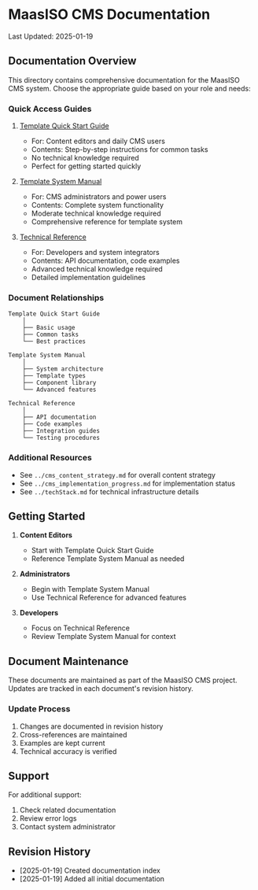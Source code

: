 # MaasISO CMS Documentation
Last Updated: 2025-01-19

## Documentation Overview

This directory contains comprehensive documentation for the MaasISO CMS system. Choose the appropriate guide based on your role and needs:

### Quick Access Guides

1. [Template Quick Start Guide](./template_quickstart_guide.md)
   - For: Content editors and daily CMS users
   - Contents: Step-by-step instructions for common tasks
   - No technical knowledge required
   - Perfect for getting started quickly

2. [Template System Manual](./template_system_manual.md)
   - For: CMS administrators and power users
   - Contents: Complete system functionality
   - Moderate technical knowledge required
   - Comprehensive reference for template system

3. [Technical Reference](./template_technical_reference.md)
   - For: Developers and system integrators
   - Contents: API documentation, code examples
   - Advanced technical knowledge required
   - Detailed implementation guidelines

### Document Relationships

```
Template Quick Start Guide
    │
    ├── Basic usage
    ├── Common tasks
    └── Best practices
    
Template System Manual
    │
    ├── System architecture
    ├── Template types
    ├── Component library
    └── Advanced features
    
Technical Reference
    │
    ├── API documentation
    ├── Code examples
    ├── Integration guides
    └── Testing procedures
```

### Additional Resources

- See `../cms_content_strategy.md` for overall content strategy
- See `../cms_implementation_progress.md` for implementation status
- See `../techStack.md` for technical infrastructure details

## Getting Started

1. **Content Editors**
   - Start with Template Quick Start Guide
   - Reference Template System Manual as needed

2. **Administrators**
   - Begin with Template System Manual
   - Use Technical Reference for advanced features

3. **Developers**
   - Focus on Technical Reference
   - Review Template System Manual for context

## Document Maintenance

These documents are maintained as part of the MaasISO CMS project. Updates are tracked in each document's revision history.

### Update Process
1. Changes are documented in revision history
2. Cross-references are maintained
3. Examples are kept current
4. Technical accuracy is verified

## Support

For additional support:
1. Check related documentation
2. Review error logs
3. Contact system administrator

## Revision History
- [2025-01-19] Created documentation index
- [2025-01-19] Added all initial documentation
